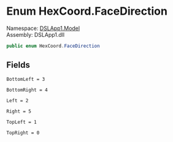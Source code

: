 # <a id="DSLApp1_Model_HexCoord_FaceDirection"></a> Enum HexCoord.FaceDirection

Namespace: [DSLApp1.Model](DSLApp1.Model.md)  
Assembly: DSLApp1.dll  

```csharp
public enum HexCoord.FaceDirection
```

## Fields

`BottomLeft = 3` 

`BottomRight = 4` 

`Left = 2` 

`Right = 5` 

`TopLeft = 1` 

`TopRight = 0` 

